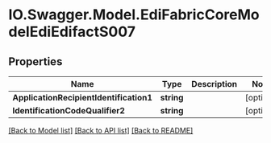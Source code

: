 # IO.Swagger.Model.EdiFabricCoreModelEdiEdifactS007
## Properties

Name | Type | Description | Notes
------------ | ------------- | ------------- | -------------
**ApplicationRecipientIdentification1** | **string** |  | [optional] 
**IdentificationCodeQualifier2** | **string** |  | [optional] 

[[Back to Model list]](../README.md#documentation-for-models) [[Back to API list]](../README.md#documentation-for-api-endpoints) [[Back to README]](../README.md)


